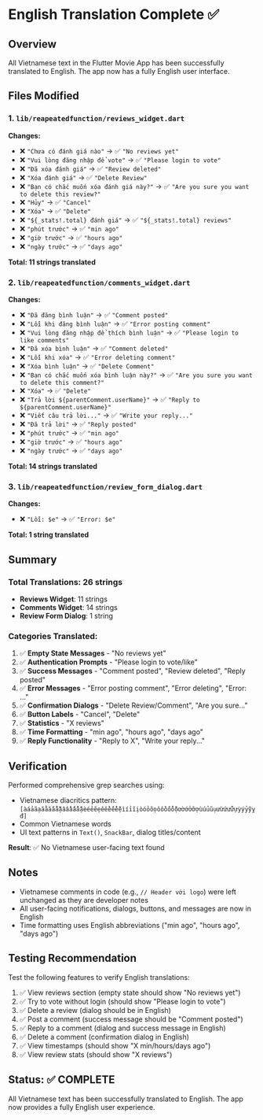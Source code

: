 # English Translation Complete ✅

## Overview
All Vietnamese text in the Flutter Movie App has been successfully translated to English. The app now has a fully English user interface.

## Files Modified

### 1. `lib/reapeatedfunction/reviews_widget.dart`
**Changes:**
- ❌ `"Chưa có đánh giá nào"` → ✅ `"No reviews yet"`
- ❌ `"Vui lòng đăng nhập để vote"` → ✅ `"Please login to vote"`
- ❌ `"Đã xóa đánh giá"` → ✅ `"Review deleted"`
- ❌ `"Xóa đánh giá"` → ✅ `"Delete Review"`
- ❌ `"Bạn có chắc muốn xóa đánh giá này?"` → ✅ `"Are you sure you want to delete this review?"`
- ❌ `"Hủy"` → ✅ `"Cancel"`
- ❌ `"Xóa"` → ✅ `"Delete"`
- ❌ `"${_stats!.total} đánh giá"` → ✅ `"${_stats!.total} reviews"`
- ❌ `"phút trước"` → ✅ `"min ago"`
- ❌ `"giờ trước"` → ✅ `"hours ago"`
- ❌ `"ngày trước"` → ✅ `"days ago"`

**Total: 11 strings translated**

### 2. `lib/reapeatedfunction/comments_widget.dart`
**Changes:**
- ❌ `"Đã đăng bình luận"` → ✅ `"Comment posted"`
- ❌ `"Lỗi khi đăng bình luận"` → ✅ `"Error posting comment"`
- ❌ `"Vui lòng đăng nhập để thích bình luận"` → ✅ `"Please login to like comments"`
- ❌ `"Đã xóa bình luận"` → ✅ `"Comment deleted"`
- ❌ `"Lỗi khi xóa"` → ✅ `"Error deleting comment"`
- ❌ `"Xóa bình luận"` → ✅ `"Delete Comment"`
- ❌ `"Bạn có chắc muốn xóa bình luận này?"` → ✅ `"Are you sure you want to delete this comment?"`
- ❌ `"Xóa"` → ✅ `"Delete"`
- ❌ `"Trả lời ${parentComment.userName}"` → ✅ `"Reply to ${parentComment.userName}"`
- ❌ `"Viết câu trả lời..."` → ✅ `"Write your reply..."`
- ❌ `"Đã trả lời"` → ✅ `"Reply posted"`
- ❌ `"phút trước"` → ✅ `"min ago"`
- ❌ `"giờ trước"` → ✅ `"hours ago"`
- ❌ `"ngày trước"` → ✅ `"days ago"`

**Total: 14 strings translated**

### 3. `lib/reapeatedfunction/review_form_dialog.dart`
**Changes:**
- ❌ `"Lỗi: $e"` → ✅ `"Error: $e"`

**Total: 1 string translated**

## Summary

### Total Translations: 26 strings
- **Reviews Widget**: 11 strings
- **Comments Widget**: 14 strings
- **Review Form Dialog**: 1 string

### Categories Translated:
1. ✅ **Empty State Messages** - "No reviews yet"
2. ✅ **Authentication Prompts** - "Please login to vote/like"
3. ✅ **Success Messages** - "Comment posted", "Review deleted", "Reply posted"
4. ✅ **Error Messages** - "Error posting comment", "Error deleting", "Error: ..."
5. ✅ **Confirmation Dialogs** - "Delete Review/Comment", "Are you sure..."
6. ✅ **Button Labels** - "Cancel", "Delete"
7. ✅ **Statistics** - "X reviews"
8. ✅ **Time Formatting** - "min ago", "hours ago", "days ago"
9. ✅ **Reply Functionality** - "Reply to X", "Write your reply..."

## Verification

Performed comprehensive grep searches using:
- Vietnamese diacritics pattern: `[àáảãạăằắẳẵặâầấẩẫậèéẻẽẹêềếểễệìíỉĩịòóỏõọôồốổỗộơờớởỡợùúủũụưừứửữựỳýỷỹỵđ]`
- Common Vietnamese words
- UI text patterns in `Text()`, `SnackBar`, dialog titles/content

**Result**: ✅ No Vietnamese user-facing text found

## Notes

- Vietnamese comments in code (e.g., `// Header với logo`) were left unchanged as they are developer notes
- All user-facing notifications, dialogs, buttons, and messages are now in English
- Time formatting uses English abbreviations ("min ago", "hours ago", "days ago")

## Testing Recommendation

Test the following features to verify English translations:
1. ✅ View reviews section (empty state should show "No reviews yet")
2. ✅ Try to vote without login (should show "Please login to vote")
3. ✅ Delete a review (dialog should be in English)
4. ✅ Post a comment (success message should be "Comment posted")
5. ✅ Reply to a comment (dialog and success message in English)
6. ✅ Delete a comment (confirmation dialog in English)
7. ✅ View timestamps (should show "X min/hours/days ago")
8. ✅ View review stats (should show "X reviews")

## Status: ✅ COMPLETE

All Vietnamese text has been successfully translated to English. The app now provides a fully English user experience.
